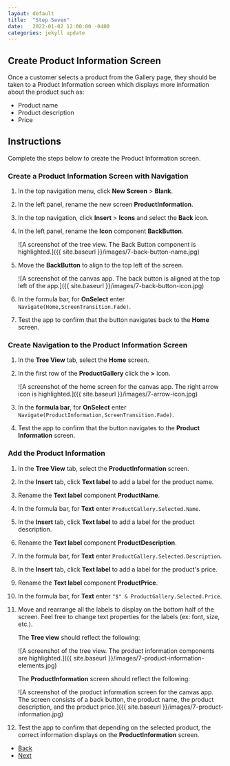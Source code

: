 ```yaml
---
layout: default
title:  "Step Seven"
date:   2022-01-02 12:00:00 -0400
categories: jekyll update
---
```

## Create Product Information Screen

Once a customer selects a product from the Gallery page, they should be taken to a Product Information screen which displays more information about the product such as:

- Product name
- Product description
- Price

## Instructions

Complete the steps below to create the Product Information screen.

### Create a Product Information Screen with Navigation

1. In the top navigation menu, click **New Screen** > **Blank**.
1. In the left panel, rename the new screen **ProductInformation**.
1. In the top navigation, click **Insert** > **Icons** and select the **Back** icon.
1. In the left panel, rename the **Icon** component **BackButton**.

    ![A screenshot of the tree view. The Back Button component is highlighted.]({{ site.baseurl }}/images/7-back-button-name.jpg)

1. Move the **BackButton** to align to the top left of the screen.

    ![A screenshot of the canvas app. The back button is aligned at the top left of the app.]({{ site.baseurl }}/images/7-back-button-icon.jpg)

1. In the formula bar, for **OnSelect** enter `Navigate(Home,ScreenTransition.Fade)`.
1. Test the app to confirm that the button navigates back to the **Home** screen.

### Create Navigation to the Product Information Screen

1. In the **Tree View** tab, select the **Home** screen.
1. In the first row of the **ProductGallery** click the **>** icon.

    ![A screenshot of the home screen for the canvas app. The right arrow icon is highlighted.]({{ site.baseurl }}/images/7-arrow-icon.jpg)

1. In the **formula bar**, for **OnSelect** enter `Navigate(ProductInformation,ScreenTransition.Fade)`.
1. Test the app to confirm that the button navigates to the **Product Information** screen.

### Add the Product Information

1. In the **Tree View** tab, select the **ProductInformation** screen.
1. In the **Insert** tab, click **Text label** to add a label for the product name.
1. Rename the **Text label** component **ProductName**.
1. In the formula bar, for **Text** enter `ProductGallery.Selected.Name`.
1. In the **Insert** tab, click **Text label** to add a label for the product description.
1. Rename the **Text label** component **ProductDescription**.
1. In the formula bar, for **Text** enter `ProductGallery.Selected.Description`.
1. In the **Insert** tab, click **Text label** to add a label for the product's price.
1. Rename the **Text label** component **ProductPrice**.
1. In the formula bar, for **Text** enter `"$" & ProductGallery.Selected.Price`.
1. Move and rearrange all the labels to display on the bottom half of the screen. Feel free to change text properties for the labels (ex: font, size, etc.).

    The **Tree view** should reflect the following:

    ![A screenshot of the tree view. The product information components are highlighted.]({{ site.baseurl }}/images/7-product-information-elements.jpg)

    The **ProductInformation** screen should reflect the following:

    ![A screenshot of the product information screen for the canvas app. The screen consists of a back button, the product name, the product description, and the product price.]({{ site.baseurl }}/images/7-product-information.jpg)

1. Test the app to confirm that depending on the selected product, the correct information displays on the **ProductInformation** screen.

<ul class="actions">
<li><a href="https://aprilspeight.github.io/workshop-mr-powerapps/jekyll/update/2022/01/03/step-six.html" class="button special">Back</a></li>
<li><a href="https://aprilspeight.github.io/workshop-mr-powerapps/jekyll/update/2022/01/01/step-eight.html" class="button">Next</a></li>
</ul>